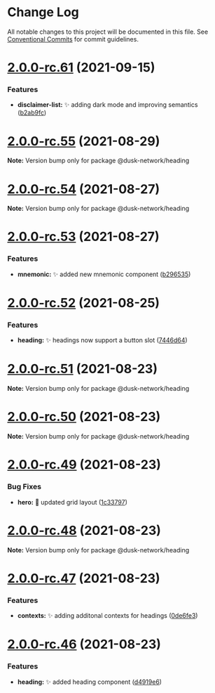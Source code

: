 # Change Log

All notable changes to this project will be documented in this file.
See [Conventional Commits](https://conventionalcommits.org) for commit guidelines.

# [2.0.0-rc.61](https://github.com/dusk-network/dusk-ui-kit/compare/v2.0.0-rc.60...v2.0.0-rc.61) (2021-09-15)


### Features

* **disclaimer-list:** ✨ adding dark mode and improving semantics ([b2ab9fc](https://github.com/dusk-network/dusk-ui-kit/commit/b2ab9fcb7fc65938ddb430c635d6833e3376aed0))






# [2.0.0-rc.55](https://github.com/dusk-network/dusk-ui-kit/compare/v2.0.0-rc.54...v2.0.0-rc.55) (2021-08-29)

**Note:** Version bump only for package @dusk-network/heading





# [2.0.0-rc.54](https://github.com/dusk-network/dusk-ui-kit/compare/v2.0.0-rc.53...v2.0.0-rc.54) (2021-08-27)

**Note:** Version bump only for package @dusk-network/heading





# [2.0.0-rc.53](https://github.com/dusk-network/dusk-ui-kit/compare/v2.0.0-rc.52...v2.0.0-rc.53) (2021-08-27)


### Features

* **mnemonic:** ✨ added new mnemonic component ([b296535](https://github.com/dusk-network/dusk-ui-kit/commit/b2965353be6d448a0a2611c3f5163ac33abfa7da))





# [2.0.0-rc.52](https://github.com/dusk-network/dusk-ui-kit/compare/v2.0.0-rc.51...v2.0.0-rc.52) (2021-08-25)


### Features

* **heading:** ✨ headings now support a button slot ([7446d64](https://github.com/dusk-network/dusk-ui-kit/commit/7446d64acbb6bbbdec828dac20641f35fd0ec28a))





# [2.0.0-rc.51](https://github.com/dusk-network/dusk-ui-kit/compare/v2.0.0-rc.50...v2.0.0-rc.51) (2021-08-23)

**Note:** Version bump only for package @dusk-network/heading





# [2.0.0-rc.50](https://github.com/dusk-network/dusk-ui-kit/compare/v2.0.0-rc.49...v2.0.0-rc.50) (2021-08-23)

**Note:** Version bump only for package @dusk-network/heading





# [2.0.0-rc.49](https://github.com/dusk-network/dusk-ui-kit/compare/v2.0.0-rc.48...v2.0.0-rc.49) (2021-08-23)


### Bug Fixes

* **hero:** 🐛 updated grid layout ([1c33797](https://github.com/dusk-network/dusk-ui-kit/commit/1c33797dd7a13ee6e4e379f0a2c34bb88ea56da9))





# [2.0.0-rc.48](https://github.com/dusk-network/dusk-ui-kit/compare/v2.0.0-rc.47...v2.0.0-rc.48) (2021-08-23)

**Note:** Version bump only for package @dusk-network/heading





# [2.0.0-rc.47](https://github.com/dusk-network/dusk-ui-kit/compare/v2.0.0-rc.46...v2.0.0-rc.47) (2021-08-23)


### Features

* **contexts:** ✨ adding additonal contexts for headings ([0de6fe3](https://github.com/dusk-network/dusk-ui-kit/commit/0de6fe3e0570df8bfeb4d4bfaae661a01998abbb))





# [2.0.0-rc.46](https://github.com/dusk-network/dusk-ui-kit/compare/v2.0.0-rc.45...v2.0.0-rc.46) (2021-08-23)


### Features

* **heading:** ✨ added heading component ([d4919e6](https://github.com/dusk-network/dusk-ui-kit/commit/d4919e607c07f4a512392222e1b39eb54aeb9432))
